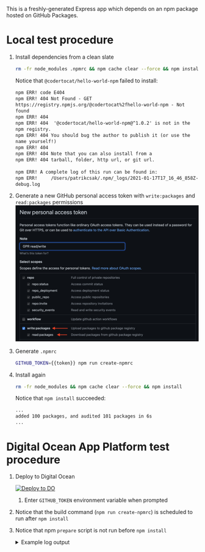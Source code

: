 This is a freshly-generated Express app which depends on an npm package hosted on GitHub Packages.

# Local test procedure

1. Install dependencies from a clean slate
    ```sh
    rm -fr node_modules .npmrc && npm cache clear --force && npm install
    ```
   
    Notice that `@codertocat/hello-world-npm` failed to install:
   
    ```
    npm ERR! code E404
    npm ERR! 404 Not Found - GET https://registry.npmjs.org/@codertocat%2fhello-world-npm - Not found
    npm ERR! 404
    npm ERR! 404  '@codertocat/hello-world-npm@^1.0.2' is not in the npm registry.
    npm ERR! 404 You should bug the author to publish it (or use the name yourself!)
    npm ERR! 404
    npm ERR! 404 Note that you can also install from a
    npm ERR! 404 tarball, folder, http url, or git url.

    npm ERR! A complete log of this run can be found in:
    npm ERR!     /Users/patrikcsak/.npm/_logs/2021-01-17T17_16_46_858Z-debug.log
    ```
1. Generate a new GitHub personal access token with `write:packages` and `read:packages` permissions
    ![Generate new personal access token](./docs/new-token.png)
1. Generate `.npmrc`
   ```sh
   GITHUB_TOKEN={{token}} npm run create-npmrc
   ```
1. Install again
    ```sh
    rm -fr node_modules && npm cache clear --force && npm install
    ```
   
   Notice that `npm install` succeeded:

   ```
   ...
   added 100 packages, and audited 101 packages in 6s
   ...
   ```

# Digital Ocean App Platform test procedure

1. Deploy to Digital Ocean

   [![Deploy to DO](https://www.deploytodo.com/do-btn-blue.svg)](https://cloud.digitalocean.com/apps/new?repo=https://github.com/ptrkcsk/do-app-platform-github-package/tree/main)
   1. Enter `GITHUB_TOKEN` environment variable when prompted
   
1. Notice that the build command (`npm run create-npmrc`) is scheduled to run after `npm install`
1. Notice that npm `prepare` script is not run before `npm install`
   <details>
      <summary>Example log output</summary>
   
      ```
      => Initializing build
      => Retrieving source code to /workspace
      => Checking out commit "8e6ef44f33abc564e1cdba8e3de48de2444a632c"
      => Validating environment

      => Building app using buildpacks
      => Injecting app environment variables:
      GITHUB_TOKEN
      => Configuring custom build command to be run at the end of the build:
      npm run create-npmrc
      => Running buildpack detection

      heroku/nodejs-engine  0.5.0
      digitalocean/node     0.2.0
      digitalocean/procfile 0.0.3
      digitalocean/custom   0.1.0


      => Building app

      ---> Node.js Buildpack
      ---> Installing toolbox
      ---> - jq
      ---> - yj
      ---> Getting Node version
      ---> Resolving Node version
      ---> Downloading and extracting Node v12.20.1
      ---> Parsing package.json
      ---> No file to start server
      ---> either use 'docker run' to start container or add index.js or server.js
      Installing node_modules using npm (from package-lock.json)
      npm ERR! code E404
      npm ERR! 404 Not Found - GET https://registry.npmjs.org/@codertocat%2fhello-world-npm - Not found
      npm ERR! 404
      npm ERR! 404  '@codertocat/hello-world-npm@1.0.2' is not in the npm registry.
      npm ERR! 404 You should bug the author to publish it (or use the name yourself!)
      npm ERR! 404
      npm ERR! 404 Note that you can also install from a
      npm ERR! 404 tarball, folder, http url, or git url.

      npm ERR! A complete log of this run can be found in:
      npm ERR!     /home/apps/.npm/_logs/2021-01-17T20_36_04_270Z-debug.log
      unable to invoke layer creator
      installing node_modules: exit status 1
      ERROR: failed to build: exit status 1
      ! Build failed (145)
      ```
   </details>
